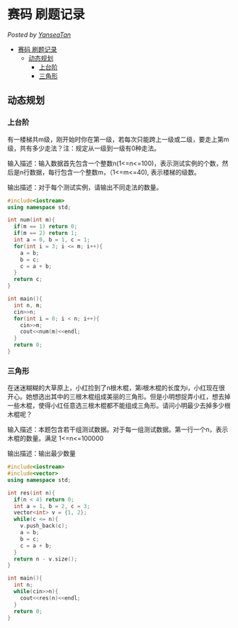 # 赛码 刷题记录

*Posted by [YanseaTan](https://yansea.cc)*

- [赛码 刷题记录](#赛码-刷题记录)
  - [动态规划](#动态规划)
    - [上台阶](#上台阶)
    - [三角形](#三角形)

## 动态规划

### 上台阶

有一楼梯共m级，刚开始时你在第一级，若每次只能跨上一级或二级，要走上第m级，共有多少走法？注：规定从一级到一级有0种走法。

输入描述：输入数据首先包含一个整数n(1<=n<=100)，表示测试实例的个数，然后是n行数据，每行包含一个整数m，（1<=m<=40), 表示楼梯的级数。

输出描述：对于每个测试实例，请输出不同走法的数量。

```c++
#include<iostream>
using namespace std;

int num(int m){
  if(m == 1) return 0;
  if(m == 2) return 1;
  int a = 0, b = 1, c = 1;
  for(int i = 3; i <= m; i++){
    a = b;
    b = c;
    c = a + b;
  }
  return c;
}

int main(){
  int n, m;
  cin>>n;
  for(int i = 0; i < n; i++){
    cin>>m;
    cout<<num(m)<<endl;
  }
  return 0;
}
```

### 三角形

在迷迷糊糊的大草原上，小红捡到了n根木棍，第i根木棍的长度为i，小红现在很开心。她想选出其中的三根木棍组成美丽的三角形。但是小明想捉弄小红，想去掉一些木棍，使得小红任意选三根木棍都不能组成三角形。请问小明最少去掉多少根木棍呢？

输入描述：本题包含若干组测试数据。对于每一组测试数据。第一行一个n，表示木棍的数量。满足 1<=n<=100000

输出描述：输出最少数量

```c++
#include<iostream>
#include<vector>
using namespace std;

int res(int n){
  if(n < 4) return 0;
  int a = 1, b = 2, c = 3;
  vector<int> v = {1, 2};
  while(c <= n){
    v.push_back(c);
    a = b;
    b = c;
    c = a + b;
  }
  return n - v.size();
}

int main(){
  int n;
  while(cin>>n){
    cout<<res(n)<<endl;
  }
  return 0;
}
```

